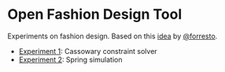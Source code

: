 Open Fashion Design Tool
========================

Experiments on fashion design. Based on this
[idea](http://www.forresto.com/2014/02/idea-open-fashion-design-tool/)
by [@forresto](http://twitter.com/forresto).

- [Experiment 1](http://automata.github.io/open-fashion/cassowary): Cassowary constraint solver
- [Experiment 2](http://automata.github.io/open-fashion/spring): Spring simulation
